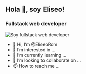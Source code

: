 ## Hola 👋, soy Eliseo!
### Fullstack web developer
![Soy fullstack web developer](https://developers.giphy.com/branch/master/static/api-c99e353f761d318322c853c03ebcf21b.gif)
- 👋 Hi, I’m @EliseoRom
- 👀 I’m interested in ...
- 🌱 I’m currently learning ...
- 💞️ I’m looking to collaborate on ...
- 📫 How to reach me ...

<!---
EliseoRom/EliseoRom is a ✨ special ✨ repository because its `README.md` (this file) appears on your GitHub profile.
You can click the Preview link to take a look at your changes.
--->

